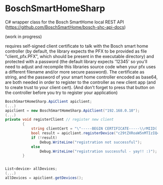 # BoschSmartHomeSharp
C# wrapper class for the Bosch SmartHome local REST API (https://github.com/BoschSmartHome/bosch-shc-api-docs)

(work in progress)

requires self-signed client certificate to talk with the Bosch smart home controller (by default, the library expects the PFX to be provided as file "client_pfx.PFX", which should be present in the executable directory) and protected with a password (the default library expects '12345' so you'll need to adjust and recompile this libraries source code when your pfx uses a different filename and/or more secure password). The certificate as string, and the password of your smart home controller encoded as base64, are both needed in order to register to the controller as new client app (and to create trust to your client cert). (And don't forget to press that button on the controller before you try to register your application)

```C#
BoschSmartHomeSharp.ApiClient apiclient;
(...)
apiclient = new BoschSmartHomeSharp.ApiClient("192.168.0.10");
(...)
private void registerClient // register new client
        {
            string clientCert = "\"-----BEGIN CERTIFICATE-----\\rMIID(...)A==\\r-----END CERTIFICATE-----\"";
            bool result = apiclient.registerDevice("c29tZXRoaW5nMTIzIQ==", clientCert, "myNewBoschClientApp");
            if (!result)
                Debug.WriteLine("registration not successful");
            else
                Debug.WriteLine("registration successful - yay!! :)");
        }



```


```C#
List<device> allDevices;
(...)
allDevices = apiclient.getDevices();
```
